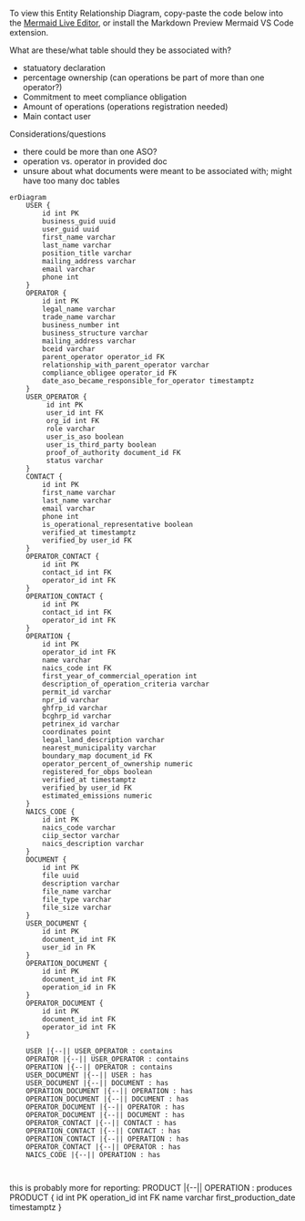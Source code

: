 To view this Entity Relationship Diagram, copy-paste the code below into the [Mermaid Live Editor](https://mermaid.live/edit), or install the Markdown Preview Mermaid VS Code extension.

What are these/what table should they be associated with?

- statuatory declaration
- percentage ownership (can operations be part of more than one operator?)
- Commitment to meet compliance obligation
- Amount of operations (operations registration needed)
- Main contact user

Considerations/questions

- there could be more than one ASO?
- operation vs. operator in provided doc
- unsure about what documents were meant to be associated with; might have too many doc tables

```mermaid
erDiagram
    USER {
        id int PK
        business_guid uuid
        user_guid uuid
        first_name varchar
        last_name varchar
        position_title varchar
        mailing_address varchar
        email varchar
        phone int
    }
    OPERATOR {
        id int PK
        legal_name varchar
        trade_name varchar
        business_number int
        business_structure varchar
        mailing_address varchar
        bceid varchar
        parent_operator operator_id FK
        relationship_with_parent_operator varchar
        compliance_obligee operator_id FK
        date_aso_became_responsible_for_operator timestamptz
    }
    USER_OPERATOR {
         id int PK
         user_id int FK
         org_id int FK
         role varchar
         user_is_aso boolean
         user_is_third_party boolean
         proof_of_authority document_id FK
         status varchar
    }
    CONTACT {
        id int PK
        first_name varchar
        last_name varchar
        email varchar
        phone int
        is_operational_representative boolean
        verified_at timestamptz
        verified_by user_id FK
    }
    OPERATOR_CONTACT {
        id int PK
        contact_id int FK
        operator_id int FK
    }
    OPERATION_CONTACT {
        id int PK
        contact_id int FK
        operator_id int FK
    }
    OPERATION {
        id int PK
        operator_id int FK
        name varchar
        naics_code int FK
        first_year_of_commercial_operation int
        description_of_operation_criteria varchar
        permit_id varchar
        npr_id varchar
        ghfrp_id varchar
        bcghrp_id varchar
        petrinex_id varchar
        coordinates point
        legal_land_description varchar
        nearest_municipality varchar
        boundary_map document_id FK
        operator_percent_of_ownership numeric
        registered_for_obps boolean
        verified_at timestamptz
        verified_by user_id FK
        estimated_emissions numeric
    }
    NAICS_CODE {
        id int PK
        naics_code varchar
        ciip_sector varchar
        naics_description varchar
    }
    DOCUMENT {
        id int PK
        file uuid
        description varchar
        file_name varchar
        file_type varchar
        file_size varchar
    }
    USER_DOCUMENT {
        id int PK
        document_id int FK
        user_id in FK
    }
    OPERATION_DOCUMENT {
        id int PK
        document_id int FK
        operation_id in FK
    }
    OPERATOR_DOCUMENT {
        id int PK
        document_id int FK
        operator_id int FK
    }

    USER |{--|| USER_OPERATOR : contains
    OPERATOR |{--|| USER_OPERATOR : contains
    OPERATION |{--|| OPERATOR : contains
    USER_DOCUMENT |{--|| USER : has
    USER_DOCUMENT |{--|| DOCUMENT : has
    OPERATION_DOCUMENT |{--|| OPERATION : has
    OPERATION_DOCUMENT |{--|| DOCUMENT : has
    OPERATOR_DOCUMENT |{--|| OPERATOR : has
    OPERATOR_DOCUMENT |{--|| DOCUMENT : has
    OPERATOR_CONTACT |{--|| CONTACT : has
    OPERATION_CONTACT |{--|| CONTACT : has
    OPERATION_CONTACT |{--|| OPERATION : has
    OPERATOR_CONTACT |{--|| OPERATOR : has
    NAICS_CODE |{--|| OPERATION : has



```

this is probably more for reporting:
PRODUCT |{--|| OPERATION : produces
PRODUCT {
id int PK
operation_id int FK
name varchar
first_production_date timestamptz
}
